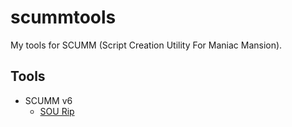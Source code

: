# scummtools
My tools for SCUMM (Script Creation Utility For Maniac Mansion).

## Tools
- SCUMM v6
  - [SOU Rip](scumm6/sou_rip.py)
